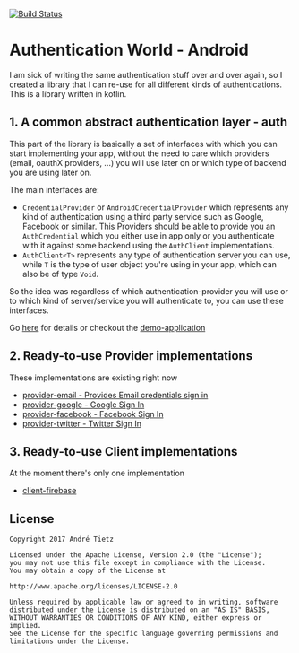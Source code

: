 [![Build Status](https://www.bitrise.io/app/a13b8d5935fe00b5.svg?token=cYmBAyIvLZDreM8-frQqSg&branch=master)](https://www.bitrise.io/app/a13b8d5935fe00b5)

# Authentication World - Android
I am sick of writing the same authentication stuff over and over again,
so I created a library that I can re-use for all different kinds of
 authentications.
This is a library written in kotlin.

## 1. A common abstract authentication layer - auth
This part of the library is basically a set of interfaces with which you can start implementing your
app, without the need to care which  providers (email, oauthX providers, ...) you will use later on
or which type of backend you are using later on.

The main interfaces are:
* ```CredentialProvider``` or ```AndroidCredentialProvider``` which represents any kind of authentication using
 a third party service such as Google, Facebook or similar. This Providers should be able to provide
 you an ```AuthCredential``` which you either use in app only or you authenticate with it against
 some backend using the ```AuthClient``` implementations.
* ```AuthClient<T>``` represents any type of authentication server you can use, while ```T``` is the
type of user object you're using in your app, which can also be of type `Void`.

So the idea was regardless of which authentication-provider you will use or to which kind of
server/service you will authenticate to, you can use these interfaces.

Go [here](auth/) for details or checkout the [demo-application](app/)

## 2. Ready-to-use Provider implementations
These implementations are existing right now
 * [provider-email - Provides Email credentials sign in](provider-email/)
 * [provider-google - Google Sign In](provider-google/)
 * [provider-facebook - Facebook Sign In](provider-facebook/)
 * [provider-twitter - Twitter Sign In](provider-twitter/)

## 3. Ready-to-use Client implementations
At the moment there's only one implementation
* [client-firebase](client-firebase/)

## License
    Copyright 2017 André Tietz

    Licensed under the Apache License, Version 2.0 (the "License");
    you may not use this file except in compliance with the License.
    You may obtain a copy of the License at

    http://www.apache.org/licenses/LICENSE-2.0

    Unless required by applicable law or agreed to in writing, software
    distributed under the License is distributed on an "AS IS" BASIS,
    WITHOUT WARRANTIES OR CONDITIONS OF ANY KIND, either express or implied.
    See the License for the specific language governing permissions and
    limitations under the License.